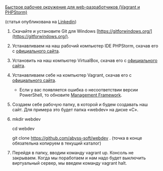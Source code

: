 [Быстрое рабочее окружение для web-разработчиков (Vagrant и PHPStorm)](https://habr.com/post/416359/)

(статья опубликована на [Linkedin](https://www.linkedin.com/pulse/configure-development-environment-learning-html-css-php-panov/))

  1. Cкачайте и установите Git для Windows [https://gitforwindows.org/](https://gitforwindows.org/).
  2. Устанавливаем на наш рабочий компьютер IDE PHPStorm, скачав его с [официального сайта](https://www.jetbrains.com/). 
  3. Установить на наш компьютер VirtualBox, скачав его с [официального сайта](https://www.virtualbox.org/). 
  4. Устанавливаем себе на компьютер Vagrant, скачав его с [официального сайта](http://www.vagrantup.com/downloads.html). 
     *   Если у вас появляется ошибка о несоответствии версии PowerShell, то обновите [Management Framework](https://www.microsoft.com/en-US/download/details.aspx?id=50395).
  5. Создаем себе рабочую папку, в которой и будем создавать наш сайт. Для примера это будет папка «webdev» на диске «С».
  6. mkdir webdev
  
     cd webdev
     
     git clone https://github.com/abyss-soft/webdev . (точка в конце обязательна копируем в текущий каталог)
  7. Перейдя в папку, вводим команду vagrant up. Консоль не закрываем. Когда мы поработаем и нам надо будет выключить виртуальный сервер, мы введем команду vagrant halt.
